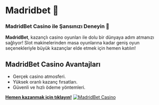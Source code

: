 # Madridbet 🎈

### **MadridBet Casino ile Şansınızı Deneyin 🎲**  
**MadridBet**, kazançlı casino oyunları ile dolu bir dünyaya adım atmanızı sağlıyor! Slot makinelerinden masa oyunlarına kadar geniş oyun seçenekleriyle büyük kazançlar elde etmek için hemen katılın!  

## MadridBet Casino Avantajları  
- Gerçek casino atmosferi.  
- Yüksek oranlı kazanç fırsatları.  
- Güvenli ve hızlı ödeme yöntemleri.  

[**Hemen kazanmak için tıklayın!**](https://madridbet904.com)
<a href="https://madridbet904.com" target="_blank"><img src="https://i.hizliresim.com/1d7hvuc.png" alt="MadridBet Casino" style="max-width: 100%;"></a>  
